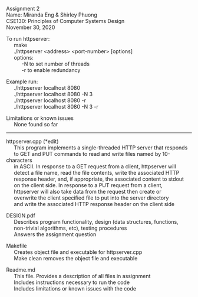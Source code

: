 Assignment 2 \
Name: Miranda Eng & Shirley Phuong \
CSE130: Principles of Computer Systems Design \
November 30, 2020

To run httpserver: \
	&ensp;&ensp;&ensp;make \
	&ensp;&ensp;&ensp;./httpserver &lt;address&gt; &lt;port-number&gt; [options] \
	&ensp;&ensp;&ensp;options: \
	&ensp;&ensp;&ensp;&ensp;&ensp;&ensp;-N to set number of threads \
	&ensp;&ensp;&ensp;&ensp;&ensp;&ensp;-r to enable redundancy

Example run:  
	&ensp;&ensp;&ensp;./httpserver localhost 8080 \
	&ensp;&ensp;&ensp;./httpserver localhost 8080 -N 3 \
	&ensp;&ensp;&ensp;./httpserver localhost 8080 -r \
	&ensp;&ensp;&ensp;./httpserver localhost 8080 -N 3 -r

Limitations or known issues \
	&ensp;&ensp;&ensp;None found so far

-------------------------------------------------

httpserver.cpp (\*edit) \
	&ensp;&ensp;&ensp;This program implements a single-threaded HTTP server that responds \
	&ensp;&ensp;&ensp;to GET and PUT commands to read and write files named by 10-characters \
	&ensp;&ensp;&ensp;in ASCII. In response to a GET request from a client, httpserver will \
	&ensp;&ensp;&ensp;detect a file name, read the file contents, write the associated HTTP \
	&ensp;&ensp;&ensp;response header, and, if appropriate, the associated content to stdout \
	&ensp;&ensp;&ensp;on the client side. In response to a PUT request from a client, \
	&ensp;&ensp;&ensp;httpserver will also take data from the request then create or \
	&ensp;&ensp;&ensp;overwrite the client specified file to put into the server directory \
	&ensp;&ensp;&ensp;and write the associated HTTP response header on the client side  

DESIGN.pdf  
	&ensp;&ensp;&ensp;Describes program functionality, design (data structures, functions, \
	&ensp;&ensp;&ensp;non-trivial algorithms, etc), testing procedures \
	&ensp;&ensp;&ensp;Answers the assignment question  

Makefile  
	&ensp;&ensp;&ensp;Creates object file and executable for httpserver.cpp \
	&ensp;&ensp;&ensp;Make clean removes the object file and executable  

Readme.md  
	&ensp;&ensp;&ensp;This file. Provides a description of all files in assignment \
	&ensp;&ensp;&ensp;Includes instructions necessary to run the code \
	&ensp;&ensp;&ensp;Includes limitations or known issues with the code
